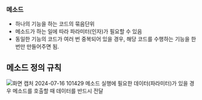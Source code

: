 ### 메소드
- 하나의 기능을 하는 코드의 묶음단위
- 메소드가 하는 일에 따라 파라미터(인자)가 필요할 수 있음
- 동일한 기능의 코드가 여러 번 중복되어 있을 경우, 해당 코드를 수행하는 기능을 한번만 만들어주면 됨.
## 메소드 정의 규칙
![화면 캡처 2024-07-16 101429](https://github.com/user-attachments/assets/d543868e-9c22-47af-9e4c-47c2a8a1d1f9)
메소드 실행에 필요한 데이터(파라미터)가 있을 경우 메소드를 호출할 때 데이터를 반드시 전달
